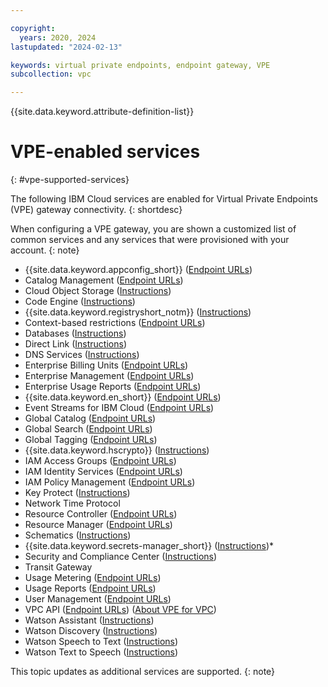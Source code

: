 ```yaml
---

copyright:
  years: 2020, 2024
lastupdated: "2024-02-13"

keywords: virtual private endpoints, endpoint gateway, VPE
subcollection: vpc

---
```


{{site.data.keyword.attribute-definition-list}}

# VPE-enabled services
{: #vpe-supported-services}

The following IBM Cloud services are enabled for Virtual Private Endpoints (VPE) gateway connectivity.
{: shortdesc}

When configuring a VPE gateway, you are shown a customized list of common services and any services that were provisioned
with your account.
{: note}

* {{site.data.keyword.appconfig_short}} ([Endpoint URLs](/apidocs/app-configuration#endpoints-urls))
* Catalog Management ([Endpoint URLs](/apidocs/resource-catalog/private-catalog#endpoint-url))
* Cloud Object Storage ([Instructions](/docs/cloud-object-storage?topic=cloud-object-storage-vpes))
* Code Engine ([Instructions](/docs/codeengine?topic=codeengine-vpe))
* {{site.data.keyword.registryshort_notm}} ([Instructions](/docs/Registry?topic=Registry-registry_vpe))
* Context-based restrictions ([Endpoint URLs](/apidocs/context-based-restrictions#endpoint-urls))
* Databases ([Instructions](/docs/cloud-databases?topic=cloud-databases-vpes))
* Direct Link ([Instructions](/docs/dl?topic=dl-vpe-connection))
* DNS Services ([Instructions](/docs/dns-svcs?topic=dns-svcs-vpe-for-dns-svcs#vpe-for-dns-svcs))
* Enterprise Billing Units ([Endpoint URLs](/apidocs/enterprise-apis/billing-unit#endpoint-url))
* Enterprise Management ([Endpoint URLs](/apidocs/enterprise-apis/enterprise#endpoint-url))
* Enterprise Usage Reports ([Endpoint URLs](/apidocs/enterprise-apis/resource-usage-reports#endpoint-url))
* {{site.data.keyword.en_short}} ([Endpoint URLs](/apidocs/event-notifications#endpoint-list))
* Event Streams for IBM Cloud ([Endpoint URLs](/apidocs/event-streams/adminrest))
* Global Catalog ([Endpoint URLs](/apidocs/resource-catalog/global-catalog#endpoint-url))
* Global Search ([Endpoint URLs](/apidocs/search#endpoint-url))
* Global Tagging ([Endpoint URLs](/apidocs/tagging#endpoint-url))
* {{site.data.keyword.hscrypto}} ([Instructions](/docs/hs-crypto?topic=hs-crypto-virtual-private-endpoints-for-vpc))
* IAM Access Groups ([Endpoint URLs](/apidocs/iam-access-groups#endpoint-urls))
* IAM Identity Services ([Endpoint URLs](/apidocs/iam-identity-token-api#endpoints))
* IAM Policy Management ([Endpoint URLs](/apidocs/iam-policy-management#endpoint-urls))
* Key Protect ([Instructions](/docs/key-protect?topic=key-protect-virtual-private-endpoints))
* Network Time Protocol
* Resource Controller ([Endpoint URLs](/apidocs/resource-controller/resource-controller#endpoint-url))
* Resource Manager ([Endpoint URLs](/apidocs/resource-controller/resource-manager#endpoint-urls))
* Schematics ([Instructions](/docs/schematics?topic=schematics-private-endpoints#endpoint-setup))
* {{site.data.keyword.secrets-manager_short}} ([Instructions](/docs/secrets-manager?topic=secrets-manager-endpoints))*
* Security and Compliance Center ([Instructions](/docs/security-compliance?topic=security-compliance-private-endpoints))
* Transit Gateway
* Usage Metering ([Endpoint URLs](/apidocs/usage-metering#endpoint))
* Usage Reports ([Endpoint URLs](/apidocs/metering-reporting#endpoint))
* User Management ([Endpoint URLs](//apidocs/user-management#endpoint-url))
* VPC API ([Endpoint URLs](/apidocs/vpc/latest#endpoint-url)) ([About VPE for VPC](/docs/vpc?topic=vpc-about-vpe))
* Watson Assistant ([Instructions](/docs/watson?topic=watson-virtual-private-endpoints))
* Watson Discovery ([Instructions](/docs/watson?topic=watson-virtual-private-endpoints))
* Watson Speech to Text ([Instructions](/docs/watson?topic=watson-virtual-private-endpoints))
* Watson Text to Speech ([Instructions](/docs/watson?topic=watson-virtual-private-endpoints))

This topic updates as additional services are supported.
{: note}
